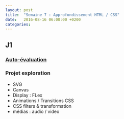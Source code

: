 ```yaml
---
layout: post
title:  "Semaine 7 : Approfondissement HTML / CSS"
date:   2016-08-16 06:00:00 +0200
categories: 
---
```


## J1

### [Auto-évaluation](https://goo.gl/forms/9w7XGgAfqw3yOSMB2)

### Projet exploration

- SVG
- Canvas
- Display : FLex
- Animations / Transitions CSS
- CSS filters & transformation
- médias : audio / video

